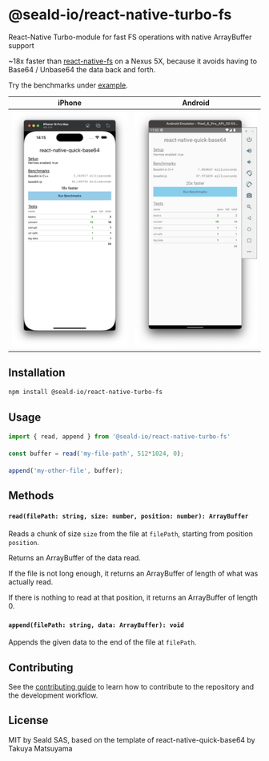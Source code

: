 # @seald-io/react-native-turbo-fs

React-Native Turbo-module for fast FS operations with native ArrayBuffer support

~18x faster than [react-native-fs](https://www.npmjs.com/package/react-native-fs) on a Nexus 5X, because it avoids having to Base64 / Unbase64 the data back and forth.

Try the benchmarks under [example](./example).

| iPhone                                            | Android                                             |
| ------------------------------------------------- | --------------------------------------------------- |
| ![iPhone](./docs/iphone-15-pro-max-simulator.png) | ![Android](./docs/android-pixel-6-pro-emulator.png) |

## Installation

```sh
npm install @seald-io/react-native-turbo-fs
```

## Usage

```js
import { read, append } from '@seald-io/react-native-turbo-fs'

const buffer = read('my-file-path', 512*1024, 0);

append('my-other-file', buffer);
```

## Methods

#### `read(filePath: string, size: number, position: number): ArrayBuffer`

Reads a chunk of size `size` from the file at `filePath`, starting from position `position`.

Returns an ArrayBuffer of the data read.

If the file is not long enough, it returns an ArrayBuffer of length of what was actually read.

If there is nothing to read at that position, it returns an ArrayBuffer of length 0.

#### `append(filePath: string, data: ArrayBuffer): void`

Appends the given data to the end of the file at `filePath`.

## Contributing

See the [contributing guide](CONTRIBUTING.md) to learn how to contribute to the repository and the development workflow.

## License

MIT by Seald SAS, based on the template of react-native-quick-base64 by Takuya Matsuyama
